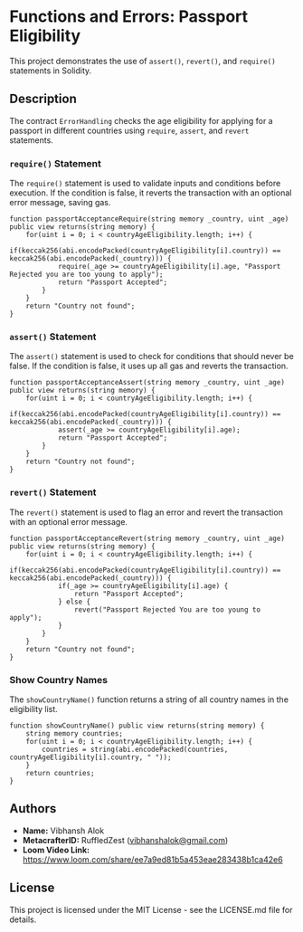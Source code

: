 # Functions and Errors: Passport Eligibility

This project demonstrates the use of `assert()`, `revert()`, and `require()` statements in Solidity.

## Description

The contract `ErrorHandling` checks the age eligibility for applying for a passport in different countries using `require`, `assert`, and `revert` statements.

### `require()` Statement

The `require()` statement is used to validate inputs and conditions before execution. If the condition is false, it reverts the transaction with an optional error message, saving gas.

```solidity
function passportAcceptanceRequire(string memory _country, uint _age) public view returns(string memory) {
    for(uint i = 0; i < countryAgeEligibility.length; i++) {
        if(keccak256(abi.encodePacked(countryAgeEligibility[i].country)) == keccak256(abi.encodePacked(_country))) {
            require(_age >= countryAgeEligibility[i].age, "Passport Rejected you are too young to apply");
            return "Passport Accepted";
        }
    }
    return "Country not found";
}
```

### `assert()` Statement

The `assert()` statement is used to check for conditions that should never be false. If the condition is false, it uses up all gas and reverts the transaction.

```solidity
function passportAcceptanceAssert(string memory _country, uint _age) public view returns(string memory) {
    for(uint i = 0; i < countryAgeEligibility.length; i++) {
        if(keccak256(abi.encodePacked(countryAgeEligibility[i].country)) == keccak256(abi.encodePacked(_country))) {
            assert(_age >= countryAgeEligibility[i].age);
            return "Passport Accepted";
        }
    }
    return "Country not found";
}
```

### `revert()` Statement

The `revert()` statement is used to flag an error and revert the transaction with an optional error message.

```solidity
function passportAcceptanceRevert(string memory _country, uint _age) public view returns(string memory) {
    for(uint i = 0; i < countryAgeEligibility.length; i++) {
        if(keccak256(abi.encodePacked(countryAgeEligibility[i].country)) == keccak256(abi.encodePacked(_country))) {
            if(_age >= countryAgeEligibility[i].age) {
                return "Passport Accepted";
            } else {
                revert("Passport Rejected You are too young to apply");
            }
        }
    }
    return "Country not found";
}
```

### Show Country Names

The `showCountryName()` function returns a string of all country names in the eligibility list.

```solidity
function showCountryName() public view returns(string memory) {
    string memory countries;
    for(uint i = 0; i < countryAgeEligibility.length; i++) {
        countries = string(abi.encodePacked(countries, countryAgeEligibility[i].country, " "));
    }
    return countries;
}
```

## Authors

- **Name:** Vibhansh Alok
- **MetacrafterID:** RuffledZest (vibhanshalok@gmail.com)
- **Loom Video Link:** https://www.loom.com/share/ee7a9ed81b5a453eae283438b1ca42e6

## License

This project is licensed under the MIT License - see the LICENSE.md file for details.
